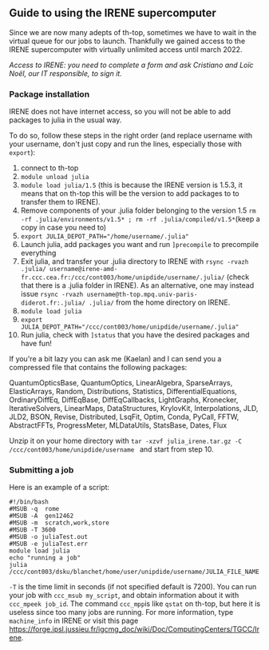 ## Guide to using the IRENE supercomputer

Since we are now many adepts of th-top, sometimes we have to wait in the virtual queue for our jobs to launch. Thankfully we gained access to the IRENE supercomputer with virtually unlimited access until march 2022.

*Access to IRENE: you need to complete a form and ask Cristiano and Loïc Noël, our IT responsible, to sign it.*

### Package installation

IRENE does not have internet access, so you will not be able to add packages to julia in the usual way. 

To do so, follow these steps in the right order (and replace username with your username, don't just copy and run the lines, especially those with `export`):

1) connect to th-top
2) `module unload julia`
3) `module load julia/1.5` (this is because the IRENE version is 1.5.3, it means that on th-top this will be the version to add packages to to transfer them to IRENE).
4) Remove components of your .julia folder belonging to the version 1.5 `rm -rf .julia/environments/v1.5* ; rm -rf .julia/compiled/v1.5*`(keep a copy in case you need to)
5) `export JULIA_DEPOT_PATH="/home/username/.julia"`
6) Launch julia, add packages you want and run `]precompile` to precompile everything
8) Exit julia, and transfer your .julia directory to IRENE with `rsync -rvazh .julia/ username@irene-amd-fr.ccc.cea.fr:/ccc/cont003/home/unipdide/username/.julia/` (check that there is a .julia folder in IRENE). As an alternative, one may instead issue `rsync -rvazh username@th-top.mpq.univ-paris-diderot.fr:.julia/ .julia/` from the home directory on IRENE.
10) `module load julia`
11) `export JULIA_DEPOT_PATH="/ccc/cont003/home/unipdide/username/.julia"`
12) Run julia, check with `]status` that you have the desired packages and have fun!

If you're a bit lazy you can ask me (Kaelan) and I can send you a compressed file that contains the following packages:

QuantumOpticsBase, QuantumOptics, LinearAlgebra, SparseArrays, ElasticArrays, Random, Distributions, Statistics, DifferentialEquations, OrdinaryDiffEq, DiffEqBase, DiffEqCallbacks, LightGraphs, Kronecker, IterativeSolvers, LinearMaps, DataStructures, KrylovKit, Interpolations, JLD, JLD2, BSON, Revise, Distributed, LsqFit, Optim, Conda, PyCall, FFTW, AbstractFFTs, ProgressMeter, MLDataUtils, StatsBase, Dates, Flux

Unzip it on your home directory with `tar -xzvf julia_irene.tar.gz -C /ccc/cont003/home/unipdide/username ` and start from step 10.

### Submitting a job

Here is an example of a script:
```
#!/bin/bash
#MSUB -q  rome 
#MSUB -A  gen12462
#MSUB -m  scratch,work,store 
#MSUB -T 3600 
#MSUB -o juliaTest.out
#MSUB -e juliaTest.err 
module load julia
echo "running a job" 
julia /ccc/cont003/dsku/blanchet/home/user/unipdide/username/JULIA_FILE_NAME.jl
```

`-T` is the time limit in seconds (if not specified default is 7200). You can run your job with `ccc_msub my_script`, and obtain information about it with `ccc_mpeek job_id`. The command `ccc_mpp`is like `qstat` on th-top, but here it is useless since too many jobs are running. 
For more information, type `machine_info` in IRENE or visit this page https://forge.ipsl.jussieu.fr/igcmg_doc/wiki/Doc/ComputingCenters/TGCC/Irene.
